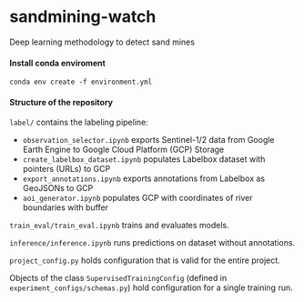 # sandmining-watch
Deep learning methodology to detect sand mines

#### Install conda enviroment
```
conda env create -f environment.yml
```

#### Structure of the repository

`label/` contains the labeling pipeline:
- `observation_selector.ipynb` exports Sentinel-1/2 data from Google Earth Engine to Google Cloud Platform (GCP) Storage
- `create_labelbox_dataset.ipynb` populates Labelbox dataset with pointers (URLs) to GCP
- `export_annotations.ipynb` exports annotations from Labelbox as GeoJSONs to GCP
- `aoi_generator.ipynb` populates GCP with coordinates of river boundaries with buffer


`train_eval/train_eval.ipynb` trains and evaluates models.

`inference/inference.ipynb` runs predictions on dataset without annotations.

`project_config.py` holds configuration that is valid for the entire project.

Objects of the class `SupervisedTrainingConfig` (defined in `experiment_configs/schemas.py`) hold configuration for a single training run.
